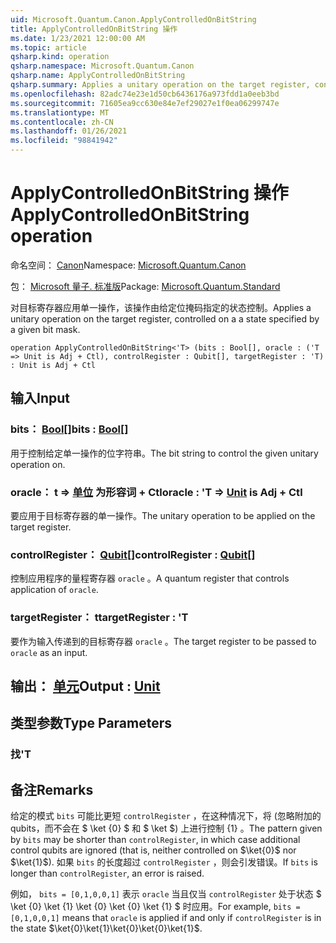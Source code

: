 ```yaml
---
uid: Microsoft.Quantum.Canon.ApplyControlledOnBitString
title: ApplyControlledOnBitString 操作
ms.date: 1/23/2021 12:00:00 AM
ms.topic: article
qsharp.kind: operation
qsharp.namespace: Microsoft.Quantum.Canon
qsharp.name: ApplyControlledOnBitString
qsharp.summary: Applies a unitary operation on the target register, controlled on a a state specified by a given bit mask.
ms.openlocfilehash: 82adc74e23e1d50cb6436176a973fdd1a0eeb3bd
ms.sourcegitcommit: 71605ea9cc630e84e7ef29027e1f0ea06299747e
ms.translationtype: MT
ms.contentlocale: zh-CN
ms.lasthandoff: 01/26/2021
ms.locfileid: "98841942"
---
```

# <a name="applycontrolledonbitstring-operation"></a><span data-ttu-id="d32dd-102">ApplyControlledOnBitString 操作</span><span class="sxs-lookup"><span data-stu-id="d32dd-102">ApplyControlledOnBitString operation</span></span>

<span data-ttu-id="d32dd-103">命名空间： [Canon](xref:Microsoft.Quantum.Canon)</span><span class="sxs-lookup"><span data-stu-id="d32dd-103">Namespace: [Microsoft.Quantum.Canon](xref:Microsoft.Quantum.Canon)</span></span>

<span data-ttu-id="d32dd-104">包： [Microsoft 量子. 标准版](https://nuget.org/packages/Microsoft.Quantum.Standard)</span><span class="sxs-lookup"><span data-stu-id="d32dd-104">Package: [Microsoft.Quantum.Standard](https://nuget.org/packages/Microsoft.Quantum.Standard)</span></span>


<span data-ttu-id="d32dd-105">对目标寄存器应用单一操作，该操作由给定位掩码指定的状态控制。</span><span class="sxs-lookup"><span data-stu-id="d32dd-105">Applies a unitary operation on the target register, controlled on a a state specified by a given bit mask.</span></span>

```qsharp
operation ApplyControlledOnBitString<'T> (bits : Bool[], oracle : ('T => Unit is Adj + Ctl), controlRegister : Qubit[], targetRegister : 'T) : Unit is Adj + Ctl
```


## <a name="input"></a><span data-ttu-id="d32dd-106">输入</span><span class="sxs-lookup"><span data-stu-id="d32dd-106">Input</span></span>

### <a name="bits--bool"></a><span data-ttu-id="d32dd-107">bits： [Bool](xref:microsoft.quantum.lang-ref.bool)[]</span><span class="sxs-lookup"><span data-stu-id="d32dd-107">bits : [Bool](xref:microsoft.quantum.lang-ref.bool)[]</span></span>

<span data-ttu-id="d32dd-108">用于控制给定单一操作的位字符串。</span><span class="sxs-lookup"><span data-stu-id="d32dd-108">The bit string to control the given unitary operation on.</span></span>


### <a name="oracle--t--unit--is-adj--ctl"></a><span data-ttu-id="d32dd-109">oracle： t => [单位](xref:microsoft.quantum.lang-ref.unit)  为形容词 + Ctl</span><span class="sxs-lookup"><span data-stu-id="d32dd-109">oracle : 'T => [Unit](xref:microsoft.quantum.lang-ref.unit)  is Adj + Ctl</span></span>

<span data-ttu-id="d32dd-110">要应用于目标寄存器的单一操作。</span><span class="sxs-lookup"><span data-stu-id="d32dd-110">The unitary operation to be applied on the target register.</span></span>


### <a name="controlregister--qubit"></a><span data-ttu-id="d32dd-111">controlRegister： [Qubit](xref:microsoft.quantum.lang-ref.qubit)[]</span><span class="sxs-lookup"><span data-stu-id="d32dd-111">controlRegister : [Qubit](xref:microsoft.quantum.lang-ref.qubit)[]</span></span>

<span data-ttu-id="d32dd-112">控制应用程序的量程寄存器 `oracle` 。</span><span class="sxs-lookup"><span data-stu-id="d32dd-112">A quantum register that controls application of `oracle`.</span></span>


### <a name="targetregister--t"></a><span data-ttu-id="d32dd-113">targetRegister： t</span><span class="sxs-lookup"><span data-stu-id="d32dd-113">targetRegister : 'T</span></span>

<span data-ttu-id="d32dd-114">要作为输入传递到的目标寄存器 `oracle` 。</span><span class="sxs-lookup"><span data-stu-id="d32dd-114">The target register to be passed to `oracle` as an input.</span></span>



## <a name="output--unit"></a><span data-ttu-id="d32dd-115">输出： [单元](xref:microsoft.quantum.lang-ref.unit)</span><span class="sxs-lookup"><span data-stu-id="d32dd-115">Output : [Unit](xref:microsoft.quantum.lang-ref.unit)</span></span>



## <a name="type-parameters"></a><span data-ttu-id="d32dd-116">类型参数</span><span class="sxs-lookup"><span data-stu-id="d32dd-116">Type Parameters</span></span>

### <a name="t"></a><span data-ttu-id="d32dd-117">找</span><span class="sxs-lookup"><span data-stu-id="d32dd-117">'T</span></span>



## <a name="remarks"></a><span data-ttu-id="d32dd-118">备注</span><span class="sxs-lookup"><span data-stu-id="d32dd-118">Remarks</span></span>

<span data-ttu-id="d32dd-119">给定的模式 `bits` 可能比更短 `controlRegister` ，在这种情况下，将 (忽略附加的 qubits，而不会在 $ \ket {0} $ 和 $ \ket $) 上进行控制 {1} 。</span><span class="sxs-lookup"><span data-stu-id="d32dd-119">The pattern given by `bits` may be shorter than `controlRegister`, in which case additional control qubits are ignored (that is, neither controlled on $\ket{0}$ nor $\ket{1}$).</span></span>
<span data-ttu-id="d32dd-120">如果 `bits` 的长度超过 `controlRegister` ，则会引发错误。</span><span class="sxs-lookup"><span data-stu-id="d32dd-120">If `bits` is longer than `controlRegister`, an error is raised.</span></span>

<span data-ttu-id="d32dd-121">例如， `bits = [0,1,0,0,1]` 表示 `oracle` 当且仅当 `controlRegister` 处于状态 $ \ket {0} \ket {1} \ket {0} \ket {0} \ket {1} $ 时应用。</span><span class="sxs-lookup"><span data-stu-id="d32dd-121">For example, `bits = [0,1,0,0,1]` means that `oracle` is applied if and only if `controlRegister` is in the state $\ket{0}\ket{1}\ket{0}\ket{0}\ket{1}$.</span></span>